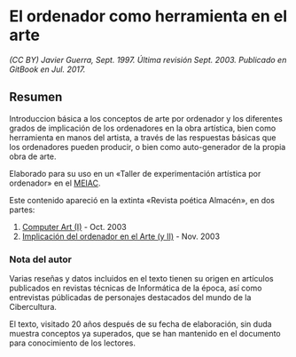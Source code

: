 # El ordenador como herramienta en el arte

_\(CC BY\) Javier Guerra, Sept. 1997. Última revisión Sept. 2003. Publicado en GitBook en Jul. 2017._

## Resumen

Introduccion básica a los conceptos de arte por ordenador y los diferentes grados de implicación de los ordenadores en la obra artística, bien como herramienta en manos del artista, a través de las respuestas básicas que los ordenadores pueden producir, o bien como auto-generador de la propia obra de arte.

Elaborado para su uso en un «Taller de experimentación artística por ordenador» en el [MEIAC](http://meiac.es).

Este contenido apareció en la extinta «Revista poética Almacén», en dos partes:

1. [Computer Art \(I\)](http://www.librodenotas.com/almacen/Archivos/004652.html#4652) - Oct. 2003
2. [Implicación del ordenador en el Arte \(y II\)](http://www.librodenotas.com/almacen/Archivos/004653.html#004653) - Nov. 2003

### Nota del autor

Varias reseñas y datos incluidos en el texto tienen su origen en artículos publicados en revistas técnicas de Informática de la época, así como entrevistas públicadas de personajes destacados del mundo de la Cibercultura.

El texto, visitado 20 años después de su fecha de elaboración, sin duda muestra conceptos ya superados, que se han mantenido en el documento para conocimiento de los lectores.

